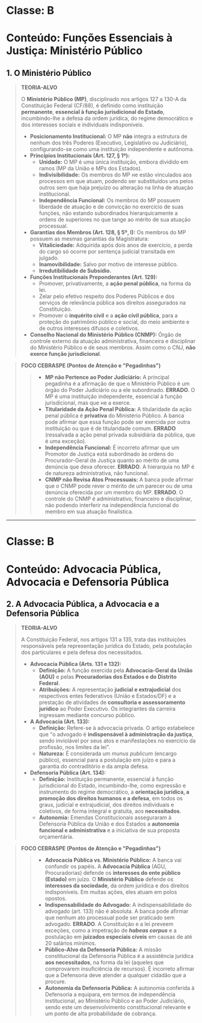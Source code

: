 # Classe: B
# Conteúdo: Funções Essenciais à Justiça: Ministério Público

## 1. O Ministério Público

> **TEORIA-ALVO**
>
> O **Ministério Público (MP)**, disciplinado nos artigos 127 a 130-A da Constituição Federal (CF/88), é definido como instituição **permanente**, **essencial à função jurisdicional do Estado**, incumbindo-lhe a defesa da ordem jurídica, do regime democrático e dos interesses sociais e individuais indisponíveis.
>
> * **Posicionamento Institucional:** O MP **não** integra a estrutura de nenhum dos três Poderes (Executivo, Legislativo ou Judiciário), configurando-se como uma instituição independente e autônoma.
> * **Princípios Institucionais (Art. 127, § 1º):**
>     * **Unidade:** O MP é uma única instituição, embora dividido em ramos (MP da União e MPs dos Estados).
>     * **Indivisibilidade:** Os membros do MP не estão vinculados aos processos em que atuam, podendo ser substituídos uns pelos outros sem que haja prejuízo ou alteração na linha de atuação institucional.
>     * **Independência Funcional:** Os membros do MP possuem liberdade de atuação e de convicção no exercício de suas funções, não estando subordinados hierarquicamente a ordens de superiores no que tange ao mérito de sua atuação processual.
> * **Garantias dos Membros (Art. 128, § 5º, I):** Os membros do MP possuem as mesmas garantias da Magistratura:
>     * **Vitaliciedade:** Adquirida após dois anos de exercício, a perda do cargo só ocorre por sentença judicial transitada em julgado.
>     * **Inamovibilidade:** Salvo por motivo de interesse público.
>     * **Irredutibilidade de Subsídio.**
> * **Funções Institucionais Preponderantes (Art. 129):**
>     * Promover, privativamente, a **ação penal pública**, na forma da lei.
>     * Zelar pelo efetivo respeito dos Poderes Públicos e dos serviços de relevância pública aos direitos assegurados na Constituição.
>     * Promover o **inquérito civil** e a **ação civil pública**, para a proteção do patrimônio público e social, do meio ambiente e de outros interesses difusos e coletivos.
> * **Conselho Nacional do Ministério Público (CNMP):** Órgão de controle externo da atuação administrativa, financeira e disciplinar do Ministério Público e de seus membros. Assim como o CNJ, **não exerce função jurisdicional**.

> **FOCO CEBRASPE (Pontos de Atenção e "Pegadinhas")**
>
> > * **MP não Pertence ao Poder Judiciário:** A principal pegadinha é a afirmação de que o Ministério Público é um órgão do Poder Judiciário ou a ele subordinado. **ERRADO**. O MP é uma instituição independente, essencial à função jurisdicional, mas que не a exerce.
> > * **Titularidade da Ação Penal Pública:** A titularidade da ação penal pública é **privativa** do Ministério Público. A banca pode afirmar que essa função pode ser exercida por outra instituição ou que é de titularidade comum. **ERRADO** (ressalvada a ação penal privada subsidiária da pública, que é uma exceção).
> > * **Independência Funcional:** É incorreto afirmar que um Promotor de Justiça está subordinado às ordens do Procurador-Geral de Justiça quanto ao mérito de uma denúncia que deva oferecer. **ERRADO**. A hierarquia no MP é de natureza administrativa, não funcional.
> > * **CNMP não Revisa Atos Processuais:** A banca pode afirmar que o CNMP pode rever o mérito de um parecer ou de uma denúncia oferecida por um membro do MP. **ERRADO**. O controle do CNMP é administrativo, financeiro e disciplinar, não podendo interferir na independência funcional do membro em sua atuação finalística.

---
# Classe: B
# Conteúdo: Advocacia Pública, Advocacia e Defensoria Pública

## 2. A Advocacia Pública, a Advocacia e a Defensoria Pública

> **TEORIA-ALVO**
>
> A Constituição Federal, nos artigos 131 a 135, trata das instituições responsáveis pela representação jurídica do Estado, pela postulação dos particulares e pela defesa dos necessitados.
>
> * **Advocacia Pública (Arts. 131 e 132):**
>     * **Definição:** A função exercida pela **Advocacia-Geral da União (AGU)** e pelas **Procuradorias dos Estados e do Distrito Federal**.
>     * **Atribuições:** A representação **judicial e extrajudicial** dos respectivos entes federativos (União e Estados/DF) e a prestação de atividades de **consultoria e assessoramento jurídico** ao Poder Executivo. Os integrantes da carreira ingressam mediante concurso público.
> * **A Advocacia (Art. 133):**
>     * **Definição:** Refere-se à advocacia privada. O artigo estabelece que "o advogado é **indispensável à administração da justiça**, sendo inviolável por seus atos e manifestações no exercício da profissão, nos limites da lei".
>     * **Natureza:** É considerada um *munus publicum* (encargo público), essencial para a postulação em juízo e para a garantia do contraditório e da ampla defesa.
> * **Defensoria Pública (Art. 134):**
>     * **Definição:** Instituição permanente, essencial à função jurisdicional do Estado, incumbindo-lhe, como expressão e instrumento do regime democrático, a **orientação jurídica, a promoção dos direitos humanos e a defesa**, em todos os graus, judicial e extrajudicial, dos direitos individuais e coletivos, de forma integral e gratuita, aos **necessitados**.
>     * **Autonomia:** Emendas Constitucionais asseguraram à Defensoria Pública da União e dos Estados a **autonomia funcional e administrativa** e a iniciativa de sua proposta orçamentária.

> **FOCO CEBRASPE (Pontos de Atenção e "Pegadinhas")**
>
> > * **Advocacia Pública vs. Ministério Público:** A banca vai confundir os papéis. A **Advocacia Pública** (AGU, Procuradorias) defende os **interesses do ente público (Estado)** em juízo. O **Ministério Público** defende os **interesses da sociedade**, da ordem jurídica e dos direitos indisponíveis. Em muitas ações, eles atuam em polos opostos.
> > * **Indispensabilidade do Advogado:** A indispensabilidade do advogado (art. 133) não é absoluta. A banca pode afirmar que nenhum ato processual pode ser praticado sem advogado. **ERRADO**. A Constituição e a lei preveem exceções, como a impetração de ***habeas corpus*** e a postulação em **juizados especiais cíveis** em causas de até 20 salários mínimos.
> > * **Público-Alvo da Defensoria Pública:** A missão constitucional da Defensoria Pública é a assistência jurídica **aos necessitados**, na forma da lei (aqueles que comprovarem insuficiência de recursos). É incorreto afirmar que a Defensoria deve atender a qualquer cidadão que a procure.
> > * **Autonomia da Defensoria Pública:** A autonomia conferida à Defensoria a equipara, em termos de independência institucional, ao Ministério Público e ao Poder Judiciário, sendo este um desenvolvimento constitucional relevante e um ponto de alta probabilidade de cobrança.